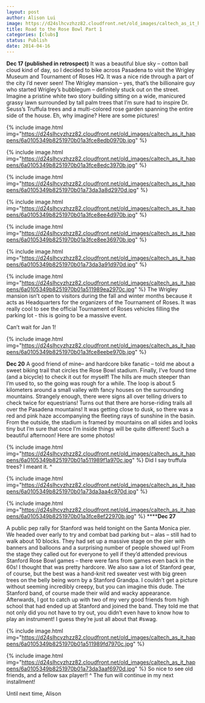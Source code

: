 ```yaml
---
layout: post
author: Alison Lui
image: https://d24slhcvzhzz82.cloudfront.net/old_images/caltech_as_it_happens/6a0105349b8251970b01a3fce8ed9a970b.jpg
title: Road to the Rose Bowl Part 1 
categories: [clubs]
status: Publish
date: 2014-04-16
---
```


**Dec 17 (published in retrospect)**
It was a beautiful blue sky – cotton ball cloud kind of day, so I decided to bike across Pasadena to visit the Wrigley Museum and Tournament of Roses HQ. It was a nice ride through a part of the city I’d never seen! The Wrigley mansion – yes, that’s the billionaire guy who started Wrigley’s bubblegum – definitely stuck out on the street. Imagine a pristine white two story building sitting on a wide, manicured grassy lawn surrounded by tall palm trees that I’m sure had to inspire Dr. Seuss’s Truffula trees and a multi-colored rose garden spanning the entire side of the house. Eh, why imagine? Here are some pictures!

{% include image.html img="https://d24slhcvzhzz82.cloudfront.net/old_images/caltech_as_it_happens/6a0105349b8251970b01a3fce8edb0970b.jpg" %}

{% include image.html img="https://d24slhcvzhzz82.cloudfront.net/old_images/caltech_as_it_happens/6a0105349b8251970b01a3fce8edc3970b.jpg" %}

{% include image.html img="https://d24slhcvzhzz82.cloudfront.net/old_images/caltech_as_it_happens/6a0105349b8251970b01a73da3a8d2970d.jpg" %}

{% include image.html img="https://d24slhcvzhzz82.cloudfront.net/old_images/caltech_as_it_happens/6a0105349b8251970b01a3fce8ee4d970b.jpg" %}

{% include image.html img="https://d24slhcvzhzz82.cloudfront.net/old_images/caltech_as_it_happens/6a0105349b8251970b01a3fce8ee36970b.jpg" %}

{% include image.html img="https://d24slhcvzhzz82.cloudfront.net/old_images/caltech_as_it_happens/6a0105349b8251970b01a73da3a91d970d.jpg" %}

{% include image.html img="https://d24slhcvzhzz82.cloudfront.net/old_images/caltech_as_it_happens/6a0105349b8251970b01a511989ea2970c.jpg" %}
The Wrigley mansion isn’t open to visitors during the fall and winter months because it acts as Headquarters for the organizers of the Tournament of Roses. It was really cool to see the official Tournament of Roses vehicles filling the parking lot - this is going to be a massive event.

Can’t wait for Jan 1!

{% include image.html img="https://d24slhcvzhzz82.cloudfront.net/old_images/caltech_as_it_happens/6a0105349b8251970b01a3fce8eebe970b.jpg" %}

**Dec 20**
A good friend of mine– and hardcore bike fanatic – told me about a sweet biking trail that circles the Rose Bowl stadium. Finally, I’ve found time (and a bicycle) to check it out for myself! The hills are much steeper than I’m used to, so the going was rough for a while. The loop is about 5 kilometers around a small valley with fancy houses on the surrounding mountains. Strangely enough, there were signs all over telling drivers to check twice for equestrians! Turns out that there are horse-riding trails all over the Pasadena mountains! It was getting close to dusk, so there was a red and pink haze accompanying the fleeting rays of sunshine in the basin. From the outside, the stadium is framed by mountains on all sides and looks tiny but I’m sure that once I’m inside things will be quite different! Such a beautiful afternoon! Here are some photos!


{% include image.html img="https://d24slhcvzhzz82.cloudfront.net/old_images/caltech_as_it_happens/6a0105349b8251970b01a511989f1a970c.jpg" %}
Did I say truffula trees? I meant it. ^


{% include image.html img="https://d24slhcvzhzz82.cloudfront.net/old_images/caltech_as_it_happens/6a0105349b8251970b01a73da3aa4c970d.jpg" %}

{% include image.html img="https://d24slhcvzhzz82.cloudfront.net/old_images/caltech_as_it_happens/6a0105349b8251970b01a3fce8ef22970b.jpg" %}
******Dec 27**

A public pep rally for Stanford was held tonight on the Santa Monica pier. We headed over early to try and combat bad parking but – alas – still had to walk about 10 blocks. They had set up a massive stage on the pier with banners and balloons and a surprising number of people showed up! From the stage they called out for everyone to yell if they’d attended previous Stanford Rose Bowl games – there were fans from games even back in the 60s! I thought that was pretty hardcore. We also saw a lot of Stanford gear, of course, but the best was a hand-knit red sweater vest with big green trees on the belly being worn by a Stanford Grandpa. I couldn’t get a picture without seeming incredibly creepy, but you can imagine this dude. The Stanford band, of course made their wild and wacky appearance. Afterwards, I got to catch up with two of my very good friends from high school that had ended up at Stanford and joined the band. They told me that not only did you not have to try out, you didn’t even have to know how to play an instrument! I guess they’re just all about that #swag.


{% include image.html img="https://d24slhcvzhzz82.cloudfront.net/old_images/caltech_as_it_happens/6a0105349b8251970b01a511989fd7970c.jpg" %}

{% include image.html img="https://d24slhcvzhzz82.cloudfront.net/old_images/caltech_as_it_happens/6a0105349b8251970b01a73da3aaf6970d.jpg" %}
So nice to see old friends, and a fellow sax player!! ^
The fun will continue in my next installment!

Until next time,
Alison


